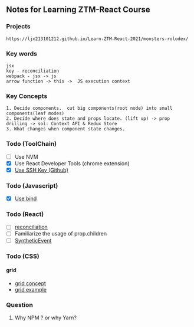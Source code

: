 ## Notes for Learning ZTM-React Course  


### Projects  
`https://ljx213101212.github.io/Learn-ZTM-React-2021/monsters-rolodex/`

### Key words  

```
jsx
key - reconciliation  
webpack - jsx -> js
arrow function -> this ->  JS execution context
```

### Key Concepts  
```
1. Decide components.  cut big components(root node) into small components(leaf modes)  
2. Decide where does state and props locate. (lift up) -> prop drilling -> sol: Context API & Redux Store
3. What changes when component state changes.
```


### Todo (ToolChain)   
- [ ] Use NVM
- [x] Use React Developer Tools (chrome extension)
- [x] [Use SSH Key (Github)](https://docs.github.com/en/enterprise/2.15/user/articles/generating-a-new-ssh-key-and-adding-it-to-the-ssh-agent)

### Todo (Javascript)
- [x] [Use bind](https://www.smashingmagazine.com/2014/01/understanding-javascript-function-prototype-bind/)

### Todo (React)  
- [ ] [reconciliation](https://reactjs.org/docs/reconciliation.html#recursing-on-children) 
- [ ] Familiarize the usage of prop.children 
- [ ] [SyntheticEvent](https://reactjs.org/docs/events.html)

### Todo (CSS)  

#### grid
- [grid concept](https://css-tricks.com/snippets/css/complete-guide-grid/)  
- [grid example](https://gridbyexample.com/what/)

### Question  

1. Why NPM ? or why Yarn?  

